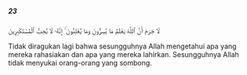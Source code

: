 ##### 23

<span class="ayah">لَا جَرَمَ أَنَّ ٱللَّهَ يَعْلَمُ مَا يُسِرُّونَ وَمَا يُعْلِنُونَ ۚ إِنَّهُۥ لَا يُحِبُّ ٱلْمُسْتَكْبِرِينَ</span>

<span class="ayah_translation">Tidak diragukan lagi bahwa sesungguhnya Allah mengetahui apa yang mereka rahasiakan dan apa yang mereka lahirkan. Sesungguhnya Allah tidak menyukai orang-orang yang sombong.</span>
